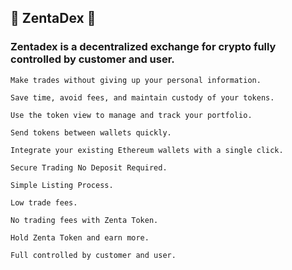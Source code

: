 ## 🚀 ZentaDex 🚀


### Zentadex is a decentralized exchange for crypto fully controlled by customer and user.



````
Make trades without giving up your personal information.

Save time, avoid fees, and maintain custody of your tokens.

Use the token view to manage and track your portfolio.

Send tokens between wallets quickly.

Integrate your existing Ethereum wallets with a single click.

Secure Trading No Deposit Required.

Simple Listing Process.

Low trade fees.

No trading fees with Zenta Token.

Hold Zenta Token and earn more.

Full controlled by customer and user.

